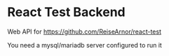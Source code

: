 # React Test Backend
Web API for https://github.com/ReiseArnor/react-test

You need a mysql/mariadb server configured to run it